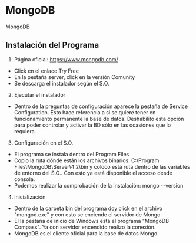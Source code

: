 # MongoDB
MongoDB

## Instalación del Programa
1. Página oficial: https://www.mongodb.com/
- Click en el enlace Try Free
- En la pestaña server, click en la versión Comunity
- Se descarga el instalador según el S.O.
2. Ejecutar el instalador
- Dentro de la preguntas de configuración aparece la pestaña de Service Configuration. Esto hace referencia a si se quiere tener en funcionamiento permanente la base de datos. Deshabilito esta opción para poder controlar y activar la BD sólo en las ocasiones que lo requiera.
3. Configuración en el S.O.
- El programa se instala dentro del Program Files
- Copio la ruta dónde están los archivos binarios: C:\Program Files\MongoDB\Server\4.2\bin y coloco está ruta dentro de las variables de entorno del S.O.. Con esto ya está disponible el acceso desde consola.
- Podemos realizar la comprobación de la instalación: mongo --version
4. inicialización 
- Dentro de la carpeta bin del programa doy click en el archivo "mongod.exe" y con esto se enciende el servidor de Mongo
- El la pestaña de inicio de Windows está el programa "MongoDB Compass". Ya con servidor encendido realizo la conexión.
- MongoDB es el cliente oficial para la base de datos Mongo.

